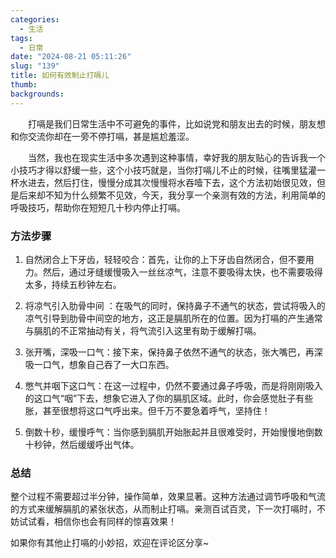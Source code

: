```yaml
---
categories:
  - 生活
tags:
  - 日常
date: "2024-08-21 05:11:26"
slug: "139"
title: 如何有效制止打嗝儿
thumb: 
backgrounds:
---
```


&emsp;&emsp;打嗝是我们日常生活中不可避免的事件，比如说党和朋友出去的时候，朋友想和你交流你却在一旁不停打嗝，甚是尴尬羞涩。

&emsp;&emsp;当然，我也在现实生活中多次遇到这种事情，幸好我的朋友贴心的告诉我一个小技巧才得以舒缓一些，这个小技巧就是，当你打嗝儿不止的时候，往嘴里猛灌一杯水进去，然后打住，慢慢分成其次慢慢将水吞噎下去，这个方法初始很见效，但是后来却不知为什么频繁不见效，今天，我分享一个亲测有效的方法，利用简单的呼吸技巧，帮助你在短短几十秒内停止打嗝。

### 方法步骤

1. 自然闭合上下牙齿，轻轻咬合：首先，让你的上下牙齿自然闭合，但不要用力。然后，通过牙缝缓慢吸入一丝丝凉气，注意不要吸得太快，也不需要吸得太多，持续五秒钟左右。

2. 将凉气引入肋骨中间 ：在吸气的同时，保持鼻子不通气的状态，尝试将吸入的凉气引导到肋骨中间空的地方，这正是膈肌所在的位置。因为打嗝的产生通常与膈肌的不正常抽动有关，将气流引入这里有助于缓解打嗝。

3. 张开嘴，深吸一口气：接下来，保持鼻子依然不通气的状态，张大嘴巴，再深吸一口气，想象自己吞了一大口东西。

4. 憋气并咽下这口气：在这一过程中，仍然不要通过鼻子呼吸，而是将刚刚吸入的这口气“咽”下去，想象它进入了你的膈肌区域。此时，你会感觉肚子有些胀，甚至很想将这口气呼出来。但千万不要急着呼气，坚持住！

5. 倒数十秒，缓慢呼气：当你感到膈肌开始胀起并且很难受时，开始慢慢地倒数十秒钟，然后缓缓呼出气体。

### 总结

整个过程不需要超过半分钟，操作简单，效果显著。这种方法通过调节呼吸和气流的方式来缓解膈肌的紧张状态，从而制止打嗝。亲测百试百灵，下一次打嗝时，不妨试试看，相信你也会有同样的惊喜效果！

如果你有其他止打嗝的小妙招，欢迎在评论区分享~